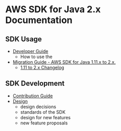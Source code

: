 # AWS SDK for Java 2.x Documentation

## SDK Usage

* [Developer Guide](https://docs.aws.amazon.com/sdk-for-java/v2/developer-guide/welcome.html)
  * How to use the 
* [Migration Guide - AWS SDK for Java 1.11.x to 2.x.](https://docs.aws.amazon.com/sdk-for-java/v2/migration-guide/what-is-java-migration.html)
  * [1.11 to 2.x Changelog](LaunchChangelog.md)

## SDK Development

* [Contribution Guide](../CONTRIBUTING.md)
* [Design](design/README.md)
  * design decisions
  * standards of the SDK
  * design for new features
  * new feature proposals
